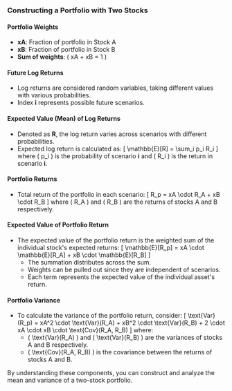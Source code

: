 ### Constructing a Portfolio with Two Stocks

#### Portfolio Weights
- **xA**: Fraction of portfolio in Stock A
- **xB**: Fraction of portfolio in Stock B
- **Sum of weights**: \( xA + xB = 1 \)

#### Future Log Returns
- Log returns are considered random variables, taking different values with various probabilities.
- Index **i** represents possible future scenarios.

#### Expected Value (Mean) of Log Returns
- Denoted as **R**, the log return varies across scenarios with different probabilities.
- Expected log return is calculated as:
  \[
  \mathbb{E}[R] = \sum_i p_i R_i
  \]
  where \( p_i \) is the probability of scenario **i** and \( R_i \) is the return in scenario **i**.

#### Portfolio Returns
- Total return of the portfolio in each scenario:
  \[
  R_p = xA \cdot R_A + xB \cdot R_B
  \]
  where \( R_A \) and \( R_B \) are the returns of stocks A and B respectively.

#### Expected Value of Portfolio Return
- The expected value of the portfolio return is the weighted sum of the individual stock's expected returns:
  \[
  \mathbb{E}[R_p] = xA \cdot \mathbb{E}[R_A] + xB \cdot \mathbb{E}[R_B]
  \]
  - The summation distributes across the sum.
  - Weights can be pulled out since they are independent of scenarios.
  - Each term represents the expected value of the individual asset's return.

#### Portfolio Variance
- To calculate the variance of the portfolio return, consider:
  \[
  \text{Var}(R_p) = xA^2 \cdot \text{Var}(R_A) + xB^2 \cdot \text{Var}(R_B) + 2 \cdot xA \cdot xB \cdot \text{Cov}(R_A, R_B)
  \]
  where:
  - \( \text{Var}(R_A) \) and \( \text{Var}(R_B) \) are the variances of stocks A and B respectively.
  - \( \text{Cov}(R_A, R_B) \) is the covariance between the returns of stocks A and B.

By understanding these components, you can construct and analyze the mean and variance of a two-stock portfolio.